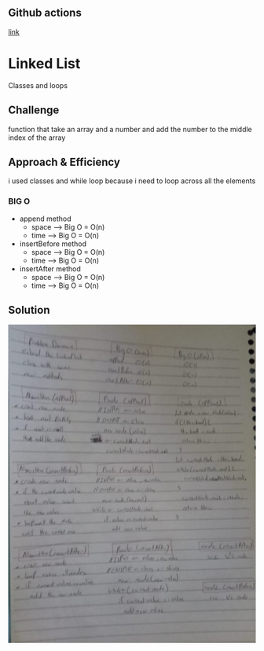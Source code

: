 ## Github actions
[link](https://github.com/ruwaid-401-advanced-javascript/data-structures-and-algorithms/pull/5/checks)

# Linked List 

Classes and loops

## Challenge

function that take an array and a number and add the number to the middle index of the array

## Approach & Efficiency

i used classes and while loop because i need to loop across all the elements
### BIG O
* append method
  * space --> Big O = O(n)
  * time --> Big O = O(n)
* insertBefore method 
  * space --> Big O = O(n)
  * time --> Big O = O(n)
* insertAfter method
  * space --> Big O = O(n)
  * time --> Big O = O(n)

## Solution

![Reverse an array whitboard](../../assets/ll-insertion.jpeg)